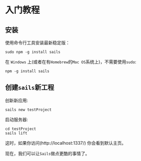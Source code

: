 # 入门教程

## 安装
使用命令行工具安装最新稳定版：

	sudo npm -g install sails

在 `Windows` 上(或者在有`Homebrew`的`Mac OS`系统上)，不需要使用`sudo`:

	npm -g install sails

## 创建`sails`新工程
创新新应用:

	sails new testProject

启动服务器:

	cd testProject
	sails lift

这时，如果你访问(http://localhost:1337/) 你会看到默认主页。

现在，我们可以让`Sails`做点更酷的事情了。

<docmeta name="displayName" value="Installation">

